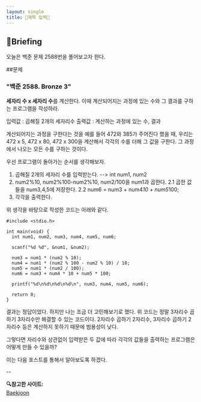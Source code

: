 ```yaml
---
layout: single
title: 🧐제목 입력🧐
---
```


## 📢Briefing

오늘은 백준 문제 2588번을 풀어보고자 한다.

##문제

### "백준 2588. Bronze 3"

**세자리 수 x 세자리 수**를 계산한다.
이때 계산되어지는 과정에 있는 수와 그 결과를 구하는 프로그램을 작성하라.

입력값 : 곱해질 2개의 세자리수
출력값 : 계산하는 과정에 있는 수, 결과

계산되어지는 과정을 구한다는 것을 예를 들어 472와 385가 주어진다 했을 때, 우리는 472 x 5, 472 x 80, 472 x 300을 계산해서 각각의 수를 더해 그 값을 구한다. 그 과정에서 나오는 모든 수를 구하는 것이다.

우선 프로그램이 돌아가는 순서를 생각해보자.

1. 곱해질 2개의 세자리 수를 입력받는다. --> int num1, num2
2. num2%10, num2%100-num2%10, num2/100을 num1과 곱한다.
   2.1 곱한 값들을 num3,4,5에 저장한다.
   2.2 num6 = num3 + num4*10 + num5*100;
3. 각각을 출력한다.

위 생각을 바탕으로 작성한 코드는 아래와 같다.

```
#include <stdio.h>

int main(void) {
  int num1, num2, num3, num4, num5, num6;

  scanf("%d %d", &num1, &num2);

  num3 = num1 * (num2 % 10);
  num4 = num1 * (num2 % 100 - num2 % 10) / 10;
  num5 = num1 * (num2 / 100);
  num6 = num3 + num4 * 10 + num5 * 100;

  printf("%d\n%d\n%d\n%d\n", num3, num4, num5, num6);

  return 0;
}
```

결과는 정답이었다. 하지만 나는 조금 더 고민해보기로 했다.
위 코드는 정말 3자리수 곱하기 3자리수만 해결할 수 있는 코드이다. 2자리수 곱하기 2자리수, 3자리수 곱하기 2자리수 등은 계산하지 못하기 때문에 범용성이 낮다.

그렇다면 자리수와 상관없이 입력받은 두 값에 따라 각각의 값들을 출력하는 프로그램은 어떻게 만들 수 있을까?

이는 다음 포스트를 통해서 알아보도록 하겠다.

--

**🔍참고한 사이트:** <br>
[Baekjoon](https://www.acmicpc.net/problem/2588)<br>
